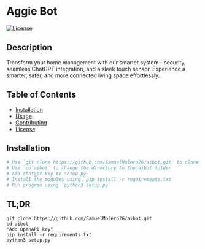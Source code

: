 # Aggie Bot   
[![License](https://img.shields.io/badge/License-MIT-blue.svg)](LICENSE)

## Description

Transform your home management with our smarter system—security, seamless ChatGPT integration, and a sleek touch sensor. Experience a smarter, safer, and more connected living space effortlessly.

## Table of Contents

- [Installation](#installation)
- [Usage](#usage)
- [Contributing](#contributing)
- [License](#license)

## Installation

```bash
# Use `git clone https://github.com/SamuelMolero26/aibot.git` to clone a copy
# Use `cd aibot` to change the directory to the aibot folder
# Add chatgpt key to setup.py
# Install the modules using `pip install -r requirements.txt`
# Run program using `python3 setup.py`
```

## TL;DR
```
git clone https://github.com/SamuelMolero26/aibot.git
cd aibot
"Add OpenAPI key"
pip install -r requirements.txt
python3 setup.py
```
